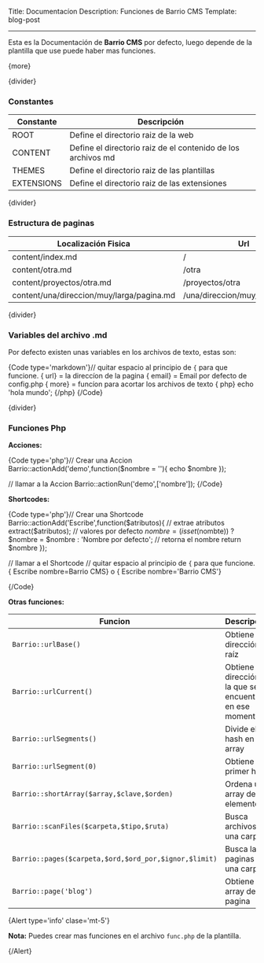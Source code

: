 Title: Documentacíon
Description: Funciones de Barrio CMS
Template: blog-post

----


Esta es la Documentación de **Barrio CMS** por defecto, luego depende de la plantilla que use puede haber mas funciones.


{more}


{divider}


### Constantes


|       Constante    |   Descripción   |
|         ---        |      ---        |
| ROOT | Define el directorio raiz de la web |
| CONTENT | Define el directorio raiz de el contenido de los archivos md |
| THEMES | Define el directorio raiz de las plantillas |
| EXTENSIONS | Define el directorio raiz de las extensiones |



{divider}



### Estructura de paginas



|       Localización  Fisica    |   Url |
|               ---             |   --- |
|  content/index.md             | /     |
|  content/otra.md              | /otra |
|  content/proyectos/otra.md    | /proyectos/otra |
|  content/una/direccion/muy/larga/pagina.md    | /una/direccion/muy/larga/pagina |


{divider}


### Variables del archivo .md

Por defecto existen unas variables en los archivos de texto, estas son:

{Code type='markdown'}// quitar espacio al principio de `{` para que funcione.
{ url} = la direccíon de la pagina
{ email} = Email por defecto de config.php
{ more} = funcíon para acortar los archivos de texto
{ php} echo 'hola mundo'; {/php}
{/Code}


{divider}


### Funciones Php


**Acciones:**

{Code type='php'}// Crear una Accion
Barrio::actionAdd('demo',function($nombre = ''){
    echo $nombre
});

// llamar a la Accion
Barrio::actionRun('demo',['nombre']);
{/Code}


**Shortcodes:**

{Code type='php'}// Crear una Shortcode
Barrio::actionAdd('Escribe',function($atributos){
    // extrae atributos
    extract($atributos);
    // valores por defecto
    $nombre = (isset($nombte)) ? $nombre = $nombre : 'Nombre por defecto';
    // retorna el nombre
    return $nombre
});

// llamar a el Shortcode
// quitar espacio al principio de `{` para que funcione.
{ Escribe nombre=Barrio CMS} o { Escribe nombre='Barrio CMS'}

{/Code}



**Otras funciones:**


|       Funcion    |   Descripción   |
|         ---      |      ---        |
| `Barrio::urlBase()`     |  Obtiene la dirección raíz   |
| `Barrio::urlCurrent()`  |  Obtiene la dirección en la que se encuentra en ese momento   |
| `Barrio::urlSegments()` |  Divide el hash en un array   |
| `Barrio::urlSegment(0)` |  Obtiene el primer hash       |
| `Barrio::shortArray($array,$clave,$orden)`  |  Ordena un array de elementos |
| `Barrio::scanFiles($carpeta,$tipo,$ruta)`   |  Busca archivos en una carpeta |
| `Barrio::pages($carpeta,$ord,$ord_por,$ignor,$limit)` | Busca las paginas en una carpeta |
| `Barrio::page('blog')` |  Obtiene el array de la pagina |


{Alert type='info' clase='mt-5'}

**Nota:** Puedes crear mas funciones en el archivo `func.php` de la plantilla.

{/Alert}
